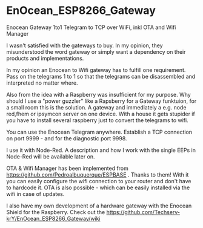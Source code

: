 # EnOcean_ESP8266_Gateway
Enocean Gateway 1to1 Telegram to TCP over WiFi, inkl OTA and Wifi Manager 

I wasn't satisfied with the gateways to buy. In my opinion, they misunderstood the word gateway or simply want a dependency on their products and implementations.

In my opinion an Enocean to Wifi gateway has to fulfill one requirement.
Pass on the telegrams 1 to 1 so that the telegrams can be disassembled and interpreted no matter where.

Also from the idea with a Raspberry was insufficient for my purpose. Why should I use a "power guzzler" like a Rapsberry for a Gateway funktuion, for a small room this is the solution.
A gateway and immediately a e.g. node red,fhem or ipsymcon server on one device. With a house it gets stupider if you have to install several raspberry just to convert the telegrams to wifi.

You can use the Enocean Telegram anywhere.
Establish a TCP connection on port 9999 - and for the diagnostic port 9998.

I use it with Node-Red. A description and how I work with the single EEPs in Node-Red will be available later on.

OTA & Wifi Manager has been implemented from https://github.com/Pedroalbuquerque/ESPBASE . Thanks to them!
With it you can easily configure the wifi connection to your router and don't have to hardcode it.
OTA is also possible - which can be easily installed via the wifi in case of updates.

I also have my own development of a hardware gateway with the Enocean Shield for the Raspberry.
Check out the https://github.com/Techserv-krY/EnOcean_ESP8266_Gateway/wiki
